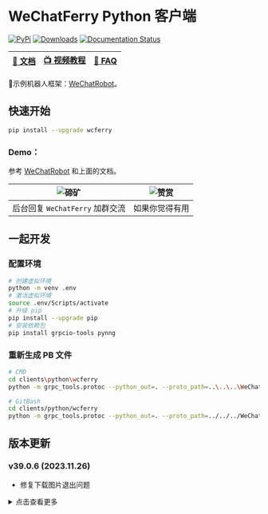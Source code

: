 # WeChatFerry Python 客户端
[![PyPi](https://img.shields.io/pypi/v/wcferry.svg)](https://pypi.python.org/pypi/wcferry) [![Downloads](https://static.pepy.tech/badge/wcferry)](https://pypi.python.org/pypi/wcferry) [![Documentation Status](https://readthedocs.org/projects/wechatferry/badge/?version=latest)](https://wechatferry.readthedocs.io/zh/latest/?badge=latest)

|[📖 文档](https://wechatferry.readthedocs.io/)|[📺 视频教程](https://mp.weixin.qq.com/s/APdjGyZ2hllXxyG_sNCfXQ)|[🙋 FAQ](https://mp.weixin.qq.com/s/vAGpn1C9stI8Xzt1hUJhLA)|
|:-:|:-:|:-:|

🤖示例机器人框架：[WeChatRobot](https://github.com/lich0821/WeChatRobot)。

## 快速开始
```sh
pip install --upgrade wcferry
```

### Demo：
参考 [WeChatRobot](https://github.com/lich0821/WeChatRobot) 和上面的文档。

|![碲矿](https://raw.githubusercontent.com/lich0821/WeChatFerry/master/assets/TEQuant.jpg)|![赞赏](https://raw.githubusercontent.com/lich0821/WeChatFerry/master/assets/QR.jpeg)|
|:-:|:-:|
|后台回复 `WeChatFerry` 加群交流|如果你觉得有用|

## 一起开发
### 配置环境
```sh
# 创建虚拟环境
python -m venv .env
# 激活虚拟环境
source .env/Scripts/activate
# 升级 pip
pip install --upgrade pip
# 安装依赖包
pip install grpcio-tools pynng
```

### 重新生成 PB 文件
```sh
# CMD
cd clients\python\wcferry
python -m grpc_tools.protoc --python_out=. --proto_path=..\..\..\WeChatFerry\rpc\proto\ wcf.proto

# GitBash
cd clients/python/wcferry
python -m grpc_tools.protoc --python_out=. --proto_path=../../../WeChatFerry/rpc/proto/ wcf.proto
```

## 版本更新
### v39.0.6 (2023.11.26)
* 修复下载图片退出问题

<details><summary>点击查看更多</summary>

版本号：`w.x.y.z`。

其中：
* `w` 是微信的大版本号，如 `37` (3.7.a.a), `38` (3.8.a.a), `39` (3.9.a.a)
* `x` 是适配的微信的小版本号，从 0 开始
* `y` 是 `WeChatFerry` 的版本，从 0 开始
* `z` 是各客户端的版本，从 0 开始

功能：

* 检查登录状态
* 获取登录账号的 wxid
* 获取消息类型
* 获取所有联系人
* 获取所有好友
* 获取数据库
* 获取某数据库下的表
* 获取用户信息
* 发送文本消息（可 @）
* 发送图片（Python 客户端支持网络路径）
* 发送文件（Python 客户端支持网络路径）
* 允许接收消息
* 停止接收消息
* 执行 SQL 查询
* 接受好友申请
* 添加群成员
* 删除群成员
* 解密图片
* 获取朋友圈消息
* 下载图片、文件、视频

</details>
